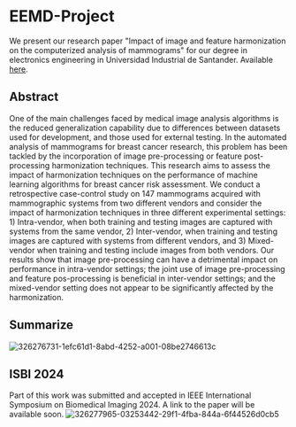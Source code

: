 # EEMD-Project
We present our research paper "Impact of image and feature harmonization on the computerized analysis of mammograms" for our degree in electronics engineering in Universidad Industrial de Santander.
Available [here](https://noesis.uis.edu.co/handle/20.500.14071/15727). 

## Abstract
One of the main challenges faced by medical image analysis algorithms is the reduced generalization capability due to differences between datasets used for development, and those used for external testing. In the automated analysis of mammograms for breast cancer research, this problem has been tackled by the incorporation of image pre-processing or feature post-processing harmonization techniques. This research aims to assess the impact of harmonization techniques on the performance of machine learning algorithms for breast cancer risk assessment.
We conduct a retrospective case-control study on 147 mammograms acquired with mammographic systems from two different vendors and consider the impact of harmonization techniques in three different experimental settings: 1) Intra-vendor, when both training and testing images are captured with systems from the same vendor, 2) Inter-vendor, when training and testing images are captured with systems from different vendors, and 3) Mixed-vendor when training and testing include images from both vendors. Our results show that image pre-processing can have a detrimental impact on performance in intra-vendor settings; the joint use of image pre-processing and feature pos-processing is beneficial in inter-vendor settings; and the mixed-vendor setting does not appear to be significantly affected by the harmonization.

## Summarize
![326276731-1efc61d1-8abd-4252-a001-08be2746613c](https://github.com/Konat23/EEMD-Project/assets/68023761/ea46ddbb-e150-4697-a3bc-7011aec2152c)

## ISBI 2024
Part of this work was submitted and accepted in IEEE International Symposium on Biomedical Imaging 2024. A link to the paper will be available soon. 
![326277965-03253442-29f1-4fba-844a-6f44526d0cb5](https://github.com/Konat23/EEMD-Project/assets/68023761/acb44013-d480-4dae-9c0f-8c8e45ef19f7)
